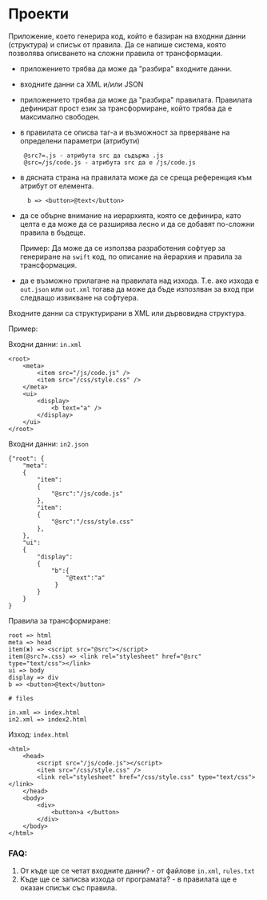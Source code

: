 # Проекти


Приложение, което генерира код, който е базиран на входнни данни (структура) и списък от правила. Да се напише система, която позволява описването на сложни правила от трансформации.

* приложението трябва да може да "разбира" входните данни.
* входните данни са XML и/или JSON
* приложението трябва да може да "разбира" правилата. Правилата дефинират прост език за трансформиране, който трябва да е максимално свободен.
*  в правилата се описва таг-а и възможност за прверяване на определени параметри (атрибути)
		
		@src?=.js - атрибута src да съдържа .js
		@src=/js/code.js - атрибута src да e /js/code.js
		
* в дясната страна на правилата може да се среща референция към атрибут от елемента.
	
		b => <button>@text</button>
* да се обърне внимание на иерархията, която се дефинира, като целта е да може да се разширява лесно и да се добавят по-сложни правила в бъдеще.

	Пример: Да може да се използва разработения софтуер за генериране на `swift` код, по описание на йерархия и правила за трансформация.

* да е възможно прилагане на правилата над изхода. Т.е. ако изхода е `out.json` или `out.xml` тогава да може да бъде изпозлван за вход при следващо извикване на софтуера.




Входните данни са структурирани в XML или дървовидна структура.


Пример:

Входни данни: `in.xml`

	<root>
		<meta>
			<item src="/js/code.js" />
			<item src="/css/style.css" />
		</meta>
		<ui>
			<display>
				<b text="a" />
			</display>
		</ui>
	</root>

Входни данни: `in2.json`

	{"root": {
		"meta":
		{
			"item":
			{ 
				"@src":"/js/code.js"
			},
			"item":
			{ 
				"@src":"/css/style.css"
			},
		},
		"ui":
		{
			"display":
			{
				"b":{
				 	"@text":"a"
				 }
			}
		}
	}
	
Правила за трансформиране:

	root => html
	meta => head
	item(ж) => <script src="@src"></script>
	item(@src?=.css) => <link rel="stylesheet" href="@src" type="text/css"></link>
	ui => body
	display => div
	b => <button>@text</button>

	# files

	in.xml => index.html
	in2.xml => index2.html
    

Изход: `index.html`
	
	<html>
		<head>
			<script src="/js/code.js"></script>
			<item src="/css/style.css" />
			<link rel="stylesheet" href="/css/style.css" type="text/css"></link>
		</head>
		<body>
			<div>
				<button>a </button>
			</div>
		</body>
	</html>

### FAQ:

1. От къде ще се четат входните данни? - от файлове `in.xml`, `rules.txt`
2. Къде ще се записва изхода от програмата? - в правилата ще е оказан списък със правила.